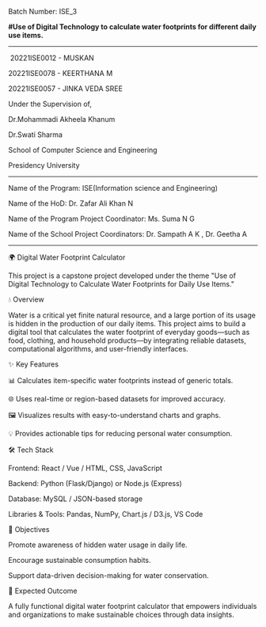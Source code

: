Batch Number: ISE_3​

**#Use of Digital Technology to calculate water footprints for different daily use items.​**

----------------------------------------------------------------------------------------------------
​
20221ISE0012​ - MUSKAN​

20221ISE0078​ - KEERTHANA M​

20221ISE0057​ - JINKA VEDA SREE​

Under the Supervision of,​

Dr.Mohammadi Akheela Khanum ​

Dr.Swati Sharma​

School of Computer Science and Engineering​

Presidency University​

--------------------------------------------------------------------------

Name of the Program: ISE(Information science and Engineering)​

Name of the HoD: Dr. Zafar Ali Khan N​

Name of the Program Project Coordinator: Ms. Suma N G​

Name of the School Project Coordinators: Dr. Sampath A K , Dr. Geetha A ​

-------------------------------------------------------------------------

🌍 Digital Water Footprint Calculator

This project is a capstone project developed under the theme "Use of Digital Technology to Calculate Water Footprints for Daily Use Items."

💧 Overview

Water is a critical yet finite natural resource, and a large portion of its usage is hidden in the production of our daily items. This project aims to build a digital tool that calculates the water footprint of everyday goods—such as food, clothing, and household products—by integrating reliable datasets, computational algorithms, and user-friendly interfaces.

✨ Key Features

📊 Calculates item-specific water footprints instead of generic totals.

🌐 Uses real-time or region-based datasets for improved accuracy.

🖼️ Visualizes results with easy-to-understand charts and graphs.

💡 Provides actionable tips for reducing personal water consumption.

🛠️ Tech Stack

Frontend: React / Vue / HTML, CSS, JavaScript

Backend: Python (Flask/Django) or Node.js (Express)

Database: MySQL / JSON-based storage

Libraries & Tools: Pandas, NumPy, Chart.js / D3.js, VS Code

🎯 Objectives

Promote awareness of hidden water usage in daily life.

Encourage sustainable consumption habits.

Support data-driven decision-making for water conservation.

🚀 Expected Outcome

A fully functional digital water footprint calculator that empowers individuals and organizations to make sustainable choices through data insights.


